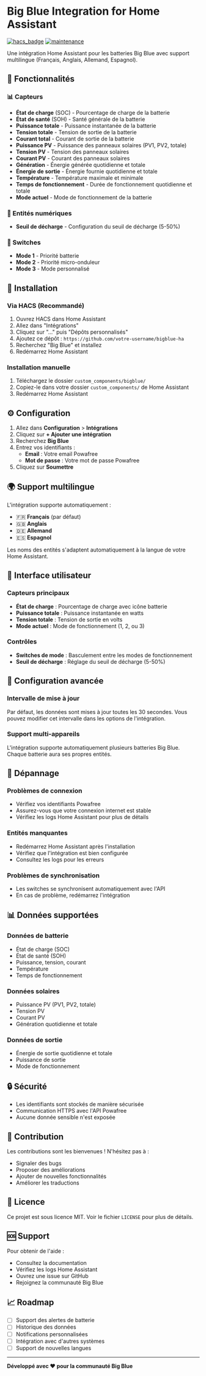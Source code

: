 # Big Blue Integration for Home Assistant

[![hacs_badge](https://img.shields.io/badge/HACS-Custom-orange.svg)](https://github.com/custom-components/hacs)
[![maintenance](https://img.shields.io/badge/maintained%20by-Big%20Blue%20Community-blue.svg)](https://github.com/bigblue-community)

Une intégration Home Assistant pour les batteries Big Blue avec support multilingue (Français, Anglais, Allemand, Espagnol).

## 🌟 Fonctionnalités

### 📊 Capteurs
- **État de charge** (SOC) - Pourcentage de charge de la batterie
- **État de santé** (SOH) - Santé générale de la batterie
- **Puissance totale** - Puissance instantanée de la batterie
- **Tension totale** - Tension de sortie de la batterie
- **Courant total** - Courant de sortie de la batterie
- **Puissance PV** - Puissance des panneaux solaires (PV1, PV2, totale)
- **Tension PV** - Tension des panneaux solaires
- **Courant PV** - Courant des panneaux solaires
- **Génération** - Énergie générée quotidienne et totale
- **Énergie de sortie** - Énergie fournie quotidienne et totale
- **Température** - Température maximale et minimale
- **Temps de fonctionnement** - Durée de fonctionnement quotidienne et totale
- **Mode actuel** - Mode de fonctionnement de la batterie

### 🔢 Entités numériques
- **Seuil de décharge** - Configuration du seuil de décharge (5-50%)

### 🔘 Switches
- **Mode 1** - Priorité batterie
- **Mode 2** - Priorité micro-onduleur
- **Mode 3** - Mode personnalisé

## 🚀 Installation

### Via HACS (Recommandé)

1. Ouvrez HACS dans Home Assistant
2. Allez dans "Intégrations"
3. Cliquez sur "..." puis "Dépôts personnalisés"
4. Ajoutez ce dépôt : `https://github.com/votre-username/bigblue-ha`
5. Recherchez "Big Blue" et installez
6. Redémarrez Home Assistant

### Installation manuelle

1. Téléchargez le dossier `custom_components/bigblue/`
2. Copiez-le dans votre dossier `custom_components/` de Home Assistant
3. Redémarrez Home Assistant

## ⚙️ Configuration

1. Allez dans **Configuration** > **Intégrations**
2. Cliquez sur **+ Ajouter une intégration**
3. Recherchez **Big Blue**
4. Entrez vos identifiants :
   - **Email** : Votre email Powafree
   - **Mot de passe** : Votre mot de passe Powafree
5. Cliquez sur **Soumettre**

## 🌍 Support multilingue

L'intégration supporte automatiquement :
- 🇫🇷 **Français** (par défaut)
- 🇬🇧 **Anglais**
- 🇩🇪 **Allemand**
- 🇪🇸 **Espagnol**

Les noms des entités s'adaptent automatiquement à la langue de votre Home Assistant.

## 📱 Interface utilisateur

### Capteurs principaux
- **État de charge** : Pourcentage de charge avec icône batterie
- **Puissance totale** : Puissance instantanée en watts
- **Tension totale** : Tension de sortie en volts
- **Mode actuel** : Mode de fonctionnement (1, 2, ou 3)

### Contrôles
- **Switches de mode** : Basculement entre les modes de fonctionnement
- **Seuil de décharge** : Réglage du seuil de décharge (5-50%)

## 🔧 Configuration avancée

### Intervalle de mise à jour
Par défaut, les données sont mises à jour toutes les 30 secondes. Vous pouvez modifier cet intervalle dans les options de l'intégration.

### Support multi-appareils
L'intégration supporte automatiquement plusieurs batteries Big Blue. Chaque batterie aura ses propres entités.

## 🐛 Dépannage

### Problèmes de connexion
- Vérifiez vos identifiants Powafree
- Assurez-vous que votre connexion internet est stable
- Vérifiez les logs Home Assistant pour plus de détails

### Entités manquantes
- Redémarrez Home Assistant après l'installation
- Vérifiez que l'intégration est bien configurée
- Consultez les logs pour les erreurs

### Problèmes de synchronisation
- Les switches se synchronisent automatiquement avec l'API
- En cas de problème, redémarrez l'intégration

## 📊 Données supportées

### Données de batterie
- État de charge (SOC)
- État de santé (SOH)
- Puissance, tension, courant
- Température
- Temps de fonctionnement

### Données solaires
- Puissance PV (PV1, PV2, totale)
- Tension PV
- Courant PV
- Génération quotidienne et totale

### Données de sortie
- Énergie de sortie quotidienne et totale
- Puissance de sortie
- Mode de fonctionnement

## 🔒 Sécurité

- Les identifiants sont stockés de manière sécurisée
- Communication HTTPS avec l'API Powafree
- Aucune donnée sensible n'est exposée

## 🤝 Contribution

Les contributions sont les bienvenues ! N'hésitez pas à :
- Signaler des bugs
- Proposer des améliorations
- Ajouter de nouvelles fonctionnalités
- Améliorer les traductions

## 📄 Licence

Ce projet est sous licence MIT. Voir le fichier `LICENSE` pour plus de détails.

## 🆘 Support

Pour obtenir de l'aide :
- Consultez la documentation
- Vérifiez les logs Home Assistant
- Ouvrez une issue sur GitHub
- Rejoignez la communauté Big Blue

## 📈 Roadmap

- [ ] Support des alertes de batterie
- [ ] Historique des données
- [ ] Notifications personnalisées
- [ ] Intégration avec d'autres systèmes
- [ ] Support de nouvelles langues

---

**Développé avec ❤️ pour la communauté Big Blue**